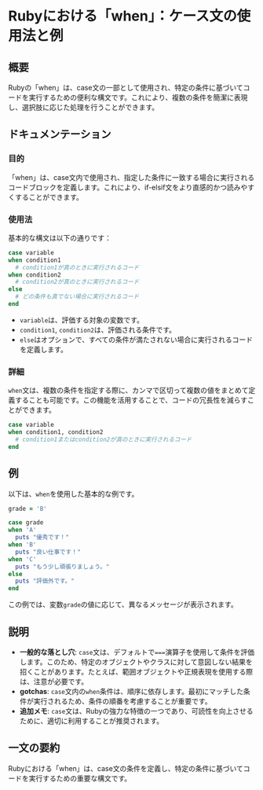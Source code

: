 <!--
Meta Description: # Rubyにおける「when」：ケース文の使用法と例 ## 概要 Rubyの「when」は、case文の一部として使用され、特定の条件に基づいてコードを実行するための便利な構文です。これにより、複数の条件を簡潔に表現し、選択肢に応じた処理を行うことができます。 ## ドキュメンテーション ### ...
Meta Keywords: when, case, puts, ruby, variable
-->

# Rubyにおける「when」：ケース文の使用法と例

## 概要
Rubyの「when」は、case文の一部として使用され、特定の条件に基づいてコードを実行するための便利な構文です。これにより、複数の条件を簡潔に表現し、選択肢に応じた処理を行うことができます。

## ドキュメンテーション
### 目的
「when」は、case文内で使用され、指定した条件に一致する場合に実行されるコードブロックを定義します。これにより、if-elsif文をより直感的かつ読みやすくすることができます。

### 使用法
基本的な構文は以下の通りです：

```ruby
case variable
when condition1
  # condition1が真のときに実行されるコード
when condition2
  # condition2が真のときに実行されるコード
else
  # どの条件も真でない場合に実行されるコード
end
```

- `variable`は、評価する対象の変数です。
- `condition1`, `condition2`は、評価される条件です。
- `else`はオプションで、すべての条件が満たされない場合に実行されるコードを定義します。

### 詳細
`when`文は、複数の条件を指定する際に、カンマで区切って複数の値をまとめて定義することも可能です。この機能を活用することで、コードの冗長性を減らすことができます。

```ruby
case variable
when condition1, condition2
  # condition1またはcondition2が真のときに実行されるコード
end
```

## 例
以下は、`when`を使用した基本的な例です。

```ruby
grade = 'B'

case grade
when 'A'
  puts "優秀です！"
when 'B'
  puts "良い仕事です！"
when 'C'
  puts "もう少し頑張りましょう。"
else
  puts "評価外です。"
end
```

この例では、変数`grade`の値に応じて、異なるメッセージが表示されます。

## 説明
- **一般的な落とし穴**: `case`文は、デフォルトで`===`演算子を使用して条件を評価します。このため、特定のオブジェクトやクラスに対して意図しない結果を招くことがあります。たとえば、範囲オブジェクトや正規表現を使用する際は、注意が必要です。
- **gotchas**: `case`文内の`when`条件は、順序に依存します。最初にマッチした条件が実行されるため、条件の順番を考慮することが重要です。 
- **追加メモ**: `case`文は、Rubyの強力な特徴の一つであり、可読性を向上させるために、適切に利用することが推奨されます。

## 一文の要約
Rubyにおける「when」は、case文の条件を定義し、特定の条件に基づいてコードを実行するための重要な構文です。